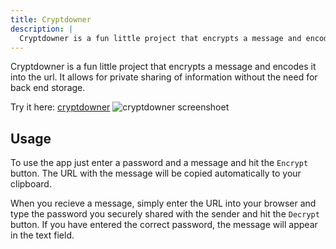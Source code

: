 ```yaml
---
title: Cryptdowner
description: |
  Cryptdowner is a fun little project that encrypts a message and encodes it into the url. It allows for private sharing of information without the need for back end storage.
---
```


Cryptdowner is a fun little project that encrypts a message and encodes it into the url.
It allows for private sharing of information without the need for back end storage.

Try it here: [cryptdowner](https://cryptdowner.pages.dev/)
![cryptdowner screenshoet](/assets/cryptdowner.png)

## Usage

To use the app just enter a password and a message and hit the `Encrypt` button.
The URL with the message will be copied automatically to your clipboard.

When you recieve a message, simply enter the URL into your browser and type the password you securely shared with the sender and hit the `Decrypt` button.
If you have entered the correct password, the message will appear in the text field.
